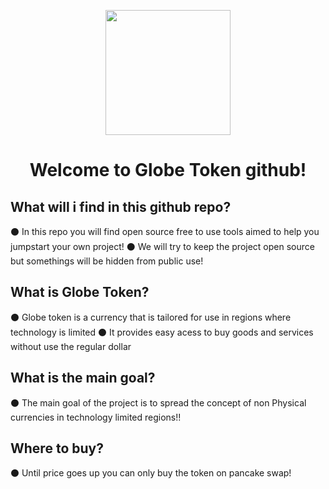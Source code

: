 <p align="center">
  <img width="200" src="https://github.com/Treyyyy0338/Globe-Token-Source-Files/blob/main/Images/Untitled44_20211016140431.png">
</p>

<h1 align="center">Welcome to Globe Token github!</h1>

What will i find in this github repo?
---------------------------------
⚫ In this repo you will find open source free to use tools aimed to help you jumpstart your own project! 
⚫ We will try to keep the project open source but somethings will be hidden from public use!

 What is Globe Token?
-------------------

⚫ Globe token is  a currency that is tailored for use in regions where technology is limited
⚫ It provides easy acess to buy goods and services without use the regular dollar

 What is the main goal?
-------------------

⚫ The main goal of the project is to spread the concept of non Physical currencies in technology limited regions!!

Where to buy? 
-------------------

⚫ Until price goes up you can only buy the token on pancake swap!
